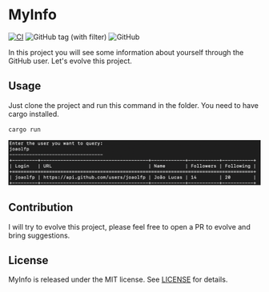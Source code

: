 # MyInfo
[![CI](https://github.com/joaolfp/MyInfo/actions/workflows/CI.yml/badge.svg)](https://github.com/joaolfp/MyInfo/actions/workflows/CI.yml)
![GitHub tag (with filter)](https://img.shields.io/github/v/tag/joaolfp/MyInfo)
![GitHub](https://img.shields.io/github/license/joaolfp/MyInfo)

In this project you will see some information about yourself through the GitHub user. Let's evolve this project.

## Usage
Just clone the project and run this command in the folder. You need to have cargo installed.
```shell
cargo run
```

<img src="https://github.com/joaolfp/MyInfo/blob/main/images/example.png">

## Contribution

I will try to evolve this project, please feel free to open a PR to evolve and bring suggestions.

## License
MyInfo is released under the MIT license. See [LICENSE](https://github.com/joaolfp/MyInfo/blob/main/LICENSE) for details.
